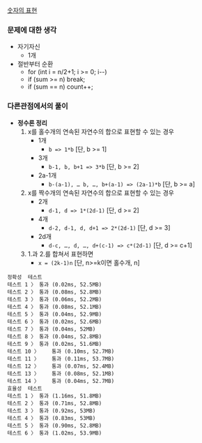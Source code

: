 [숫자의 표현](https://programmers.co.kr/learn/courses/30/lessons/12924#)

### 문제에 대한 생각
- 자기자신
  - 1개
- 절반부터 순환
  - for (int i = n/2+1; i >= 0; i--)
  - if (sum >= n) break;
  - if (sum == n) count++;

### 다른관점에서의 풀이
- __정수론 정리__
  1. x를 홀수개의 연속된 자연수의 합으로 표현할 수 있는 경우
     - 1개
       - `b => 1*b` [단, b >= 1] 
     - 3개
       - `b-1, b, b+1 => 3*b` [단, b >= 2] 
     - 2a-1개
       - `b-(a-1), … b, …, b+(a-1) => (2a-1)*b` [단, b >= a] 
  2. x를 짝수개의 연속된 자연수의 합으로 표현할 수 있는 경우 
     - 2개
       - `d-1, d => 1*(2d-1)` [단, d >= 2] 
     - 4개
       - `d-2, d-1, d, d+1 => 2*(2d-1)` [단, d >= 3] 
     - 2d개
       - `d-c, …, d, …, d+(c-1) => c*(2d-1)` [단, d >= c+1] 
  3. 1.과 2.를 합쳐서 표현하면
     - `x = (2k-1)n` [단, n>=k이면 홀수개, n]



```
정확성  테스트
테스트 1 〉	통과 (0.02ms, 52.5MB)
테스트 2 〉	통과 (0.08ms, 52.8MB)
테스트 3 〉	통과 (0.06ms, 52.2MB)
테스트 4 〉	통과 (0.08ms, 52.1MB)
테스트 5 〉	통과 (0.04ms, 52.9MB)
테스트 6 〉	통과 (0.02ms, 52.6MB)
테스트 7 〉	통과 (0.04ms, 52MB)
테스트 8 〉	통과 (0.04ms, 52.8MB)
테스트 9 〉	통과 (0.02ms, 51.6MB)
테스트 10 〉	통과 (0.10ms, 52.7MB)
테스트 11 〉	통과 (0.11ms, 53.7MB)
테스트 12 〉	통과 (0.07ms, 52.4MB)
테스트 13 〉	통과 (0.08ms, 52.1MB)
테스트 14 〉	통과 (0.04ms, 52.7MB)
효율성  테스트
테스트 1 〉	통과 (1.16ms, 51.8MB)
테스트 2 〉	통과 (0.71ms, 52.8MB)
테스트 3 〉	통과 (0.92ms, 53MB)
테스트 4 〉	통과 (0.83ms, 53MB)
테스트 5 〉	통과 (0.90ms, 52.8MB)
테스트 6 〉	통과 (1.02ms, 53.9MB)
```